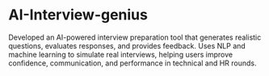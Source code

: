 # AI-Interview-genius
Developed an AI-powered interview preparation tool that generates realistic questions, evaluates responses, and provides feedback. Uses NLP and machine learning to simulate real interviews, helping users improve confidence, communication, and performance in technical and HR rounds.
